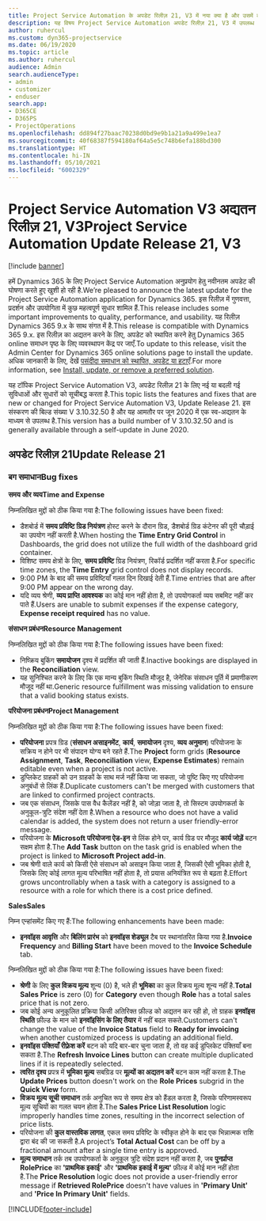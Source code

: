 ```yaml
---
title: Project Service Automation के अपडेट रिलीज़ 21, V3 में नया क्या है और उसमें क्या परिवर्तन हुआ है
description: यह विषय Project Service Automation अपडेट रिलीज़ 21, V3 में उपलब्ध सुविधाओं और सुधारों को सूचीबद्ध करता है.
author: ruhercul
ms.custom: dyn365-projectservice
ms.date: 06/19/2020
ms.topic: article
ms.author: ruhercul
audience: Admin
search.audienceType:
- admin
- customizer
- enduser
search.app:
- D365CE
- D365PS
- ProjectOperations
ms.openlocfilehash: dd894f27baac70238d0bd9e9b1a21a9a499e1ea7
ms.sourcegitcommit: 40f68387f594180af64a5e5c748b6efa188bd300
ms.translationtype: HT
ms.contentlocale: hi-IN
ms.lasthandoff: 05/10/2021
ms.locfileid: "6002329"
---
```

# <a name="project-service-automation-update-release-21-v3"></a><span data-ttu-id="b9a60-103">Project Service Automation V3 अद्यतन रिलीज़ 21, V3</span><span class="sxs-lookup"><span data-stu-id="b9a60-103">Project Service Automation Update Release 21, V3</span></span>

[!include [banner](../includes/psa-now-project-operations.md)]

<span data-ttu-id="b9a60-104">हमें Dynamics 365 के लिए Project Service Automation अनुप्रयोग हेतु नवीनतम अपडेट की घोषणा करते हुए खुशी हो रही है.</span><span class="sxs-lookup"><span data-stu-id="b9a60-104">We’re pleased to announce the latest update for the Project Service Automation application for Dynamics 365.</span></span> <span data-ttu-id="b9a60-105">इस रिलीज़ में गुणवत्ता, प्रदर्शन और उपयोगिता में कुछ महत्वपूर्ण सुधार शामिल हैं.</span><span class="sxs-lookup"><span data-stu-id="b9a60-105">This release includes some important improvements to quality, performance, and usability.</span></span> <span data-ttu-id="b9a60-106">यह रिलीज़ Dynamics 365 9.x के साथ संगत में है.</span><span class="sxs-lookup"><span data-stu-id="b9a60-106">This release is compatible with Dynamics 365 9.x.</span></span> <span data-ttu-id="b9a60-107">इस रिलीज़ का अद्यतन करने के लिए, अपडेट को स्थापित करने हेतु Dynamics 365 online समाधन पृष्ठ के लिए व्यवस्थापन केंद्र पर जाएँ.</span><span class="sxs-lookup"><span data-stu-id="b9a60-107">To update to this release, visit the Admin Center for Dynamics 365 online solutions page to install the update.</span></span> <span data-ttu-id="b9a60-108">अधिक जानकारी के लिए, देखें [पसंदीदा समाधान को स्थापित, अपडेट या हटाएँ](/power-platform/admin/install-remove-preferred-solution).</span><span class="sxs-lookup"><span data-stu-id="b9a60-108">For more information, see [Install, update, or remove a preferred solution](/power-platform/admin/install-remove-preferred-solution).</span></span>

<span data-ttu-id="b9a60-109">यह टॉपिक Project Service Automation V3, अपडेट रिलीज़ 21 के लिए नई या बदली गई सुविधाओं और सुधारों को सूचीबद्ध करता है.</span><span class="sxs-lookup"><span data-stu-id="b9a60-109">This topic lists the features and fixes that are new or changed for Project Service Automation V3, Update Release 21.</span></span> <span data-ttu-id="b9a60-110">इस संस्करण की बिल्ड संख्या V 3.10.32.50 है और यह आमतौर पर जून 2020 में एक स्व-अद्यतन के माध्यम से उपलब्ध है.</span><span class="sxs-lookup"><span data-stu-id="b9a60-110">This version has a build number of V 3.10.32.50 and is generally available through a self-update in June 2020.</span></span>

## <a name="update-release-21"></a><span data-ttu-id="b9a60-111">अपडेट रिलीज़ 21</span><span class="sxs-lookup"><span data-stu-id="b9a60-111">Update Release 21</span></span>

### <a name="bug-fixes"></a><span data-ttu-id="b9a60-112">बग समाधान</span><span class="sxs-lookup"><span data-stu-id="b9a60-112">Bug fixes</span></span>

<span data-ttu-id="b9a60-113">**समय और व्यय**</span><span class="sxs-lookup"><span data-stu-id="b9a60-113">**Time and Expense**</span></span>

<span data-ttu-id="b9a60-114">निम्नलिखित मुद्दों को ठीक किया गया है:</span><span class="sxs-lookup"><span data-stu-id="b9a60-114">The following issues have been fixed:</span></span>

- <span data-ttu-id="b9a60-115">डैशबोर्ड में **समय प्रविष्टि ग्रिड नियंत्रण** होस्ट करने के दौरान ग्रिड, डैशबोर्ड ग्रिड कंटेनर की पूरी चौड़ाई का उपयोग नहीं करती है.</span><span class="sxs-lookup"><span data-stu-id="b9a60-115">When hosting the **Time Entry Grid Control** in Dashboards, the grid does not utilize the full width of the dashboard grid container.</span></span>
- <span data-ttu-id="b9a60-116">विशिष्ट समय क्षेत्रों के लिए, **समय प्रविष्टि** ग्रिड नियंत्रण, रिकॉर्ड प्रदर्शित नहीं करता है.</span><span class="sxs-lookup"><span data-stu-id="b9a60-116">For specific time zones, the **Time Entry** grid control does not display records.</span></span>
- <span data-ttu-id="b9a60-117">9:00 PM के बाद की समय प्रविष्टियाँ गलत दिन दिखाई देती हैं.</span><span class="sxs-lookup"><span data-stu-id="b9a60-117">Time entries that are after 9:00 PM appear on the wrong day.</span></span>
- <span data-ttu-id="b9a60-118">यदि व्यय श्रेणी, **व्यय प्राप्ति आवश्यक** का कोई मान नहीं होता है, तो उपयोगकर्ता व्यय सबमिट नहीं कर पाते हैं.</span><span class="sxs-lookup"><span data-stu-id="b9a60-118">Users are unable to submit expenses if the expense category, **Expense receipt required** has no value.</span></span>

<span data-ttu-id="b9a60-119">**संसाधन प्रबंधन**</span><span class="sxs-lookup"><span data-stu-id="b9a60-119">**Resource Management**</span></span>

<span data-ttu-id="b9a60-120">निम्नलिखित मुद्दों को ठीक किया गया है:</span><span class="sxs-lookup"><span data-stu-id="b9a60-120">The following issues have been fixed:</span></span>

- <span data-ttu-id="b9a60-121">निष्क्रिय बुकिंग **समायोजन** दृश्य में प्रदर्शित की जाती हैं.</span><span class="sxs-lookup"><span data-stu-id="b9a60-121">Inactive bookings are displayed in the **Reconciliation** view.</span></span>
- <span data-ttu-id="b9a60-122">यह सुनिश्चित करने के लिए कि एक मान्य बुकिंग स्थिति मौजूद है, जेनेरिक संसाधन पूर्ति में प्रमाणीकरण मौजूद नहीं था.</span><span class="sxs-lookup"><span data-stu-id="b9a60-122">Generic resource fulfillment was missing validation to ensure that a valid booking status exists.</span></span>

<span data-ttu-id="b9a60-123">**परियोजना प्रबंधन**</span><span class="sxs-lookup"><span data-stu-id="b9a60-123">**Project Management**</span></span>

<span data-ttu-id="b9a60-124">निम्नलिखित मुद्दों को ठीक किया गया है:</span><span class="sxs-lookup"><span data-stu-id="b9a60-124">The following issues have been fixed:</span></span>

- <span data-ttu-id="b9a60-125">**परियोजना** प्रपत्र ग्रिड (**संसाधन असाइनमेंट**, **कार्य**, **समायोजन** दृश्य, **व्यय अनुमान**) परियोजना के सक्रिय न होने पर भी संपादन योग्य बने रहते हैं.</span><span class="sxs-lookup"><span data-stu-id="b9a60-125">The **Project** form grids (**Resource Assignment**, **Task**, **Reconciliation** view, **Expense Estimates**) remain editable even when a project is not active.</span></span>
- <span data-ttu-id="b9a60-126">डुप्लिकेट ग्राहकों को उन ग्राहकों के साथ मर्ज नहीं किया जा सकता, जो पुष्टि किए गए परियोजना अनुबंधों से लिंक हैं.</span><span class="sxs-lookup"><span data-stu-id="b9a60-126">Duplicate customers can't be merged with customers that are linked to confirmed project contracts.</span></span>
- <span data-ttu-id="b9a60-127">जब एक संसाधन, जिसके पास वैध कैलेंडर नहीं है, को जोड़ा जाता है, तो सिस्टम उपयोगकर्ता के अनुकूल-त्रुटि संदेश नहीं देता है.</span><span class="sxs-lookup"><span data-stu-id="b9a60-127">When a resource who does not have a valid calendar is added, the system does not return a user friendly-error message.</span></span>
- <span data-ttu-id="b9a60-128">परियोजना के **Microsoft परियोजना ऐड-इन** से लिंक होने पर, कार्य ग्रिड पर मौजूद **कार्य जोड़ें** बटन सक्षम होता है.</span><span class="sxs-lookup"><span data-stu-id="b9a60-128">The **Add Task** button on the task grid is enabled when the project is linked to **Microsoft Project add-in**.</span></span>
- <span data-ttu-id="b9a60-129">जब श्रेणी वाले कार्य को किसी ऐसे संसाधन को असाइन किया जाता है, जिसकी ऐसी भूमिका होती है, जिसके लिए कोई लागत मूल्य परिभाषित नहीं होता है, तो प्रयास अनियंत्रित रूप से बढ़ता है.</span><span class="sxs-lookup"><span data-stu-id="b9a60-129">Effort grows uncontrollably when a task with a category is assigned to a resource with a role for which there is a cost price defined.</span></span>

<span data-ttu-id="b9a60-130">**Sales**</span><span class="sxs-lookup"><span data-stu-id="b9a60-130">**Sales**</span></span>

<span data-ttu-id="b9a60-131">निम्न एन्हांसमेंट किए गए हैं:</span><span class="sxs-lookup"><span data-stu-id="b9a60-131">The following enhancements have been made:</span></span>

- <span data-ttu-id="b9a60-132">**इनवॉइस आवृत्ति** और **बिलिंग प्रारंभ** को **इनवॉइस शेड्यूल** टैब पर स्थानांतरित किया गया है.</span><span class="sxs-lookup"><span data-stu-id="b9a60-132">**Invoice Frequency** and **Billing Start** have been moved to the **Invoice Schedule** tab.</span></span>

<span data-ttu-id="b9a60-133">निम्नलिखित मुद्दों को ठीक किया गया है:</span><span class="sxs-lookup"><span data-stu-id="b9a60-133">The following issues have been fixed:</span></span>

- <span data-ttu-id="b9a60-134">**श्रेणी** के लिए **कुल विक्रय मूल्य** शून्य (0) है, भले ही **भूमिका** का कुल विक्रय मूल्य शून्य नहीं है.</span><span class="sxs-lookup"><span data-stu-id="b9a60-134">**Total Sales Price** is zero (0) for **Category** even though **Role** has a total sales price that is not zero.</span></span>
- <span data-ttu-id="b9a60-135">जब कोई अन्य अनुकूलित प्रक्रिया किसी अतिरिक्त फ़ील्ड को अद्यतन कर रही हो, तो ग्राहक **इनवॉइस स्थिति** फ़ील्ड के मान को **इनवॉइसिंग के लिए तैयार** में नहीं बदल सकते.</span><span class="sxs-lookup"><span data-stu-id="b9a60-135">Customers can't change the value of the **Invoice Status** field to **Ready for invoicing** when another customized process is updating an additional field.</span></span>
- <span data-ttu-id="b9a60-136">**इनवॉइस पंक्तियाँ रीफ़्रेश करें** बटन को यदि बार-बार चुना जाता है, तो वह कई डुप्लिकेट पंक्तियाँ बना सकता है.</span><span class="sxs-lookup"><span data-stu-id="b9a60-136">The **Refresh Invoice Lines** button can create multiple duplicated lines if it is repeatedly selected.</span></span>
- <span data-ttu-id="b9a60-137">**त्वरित दृश्य** प्रपत्र में **भूमिका मूल्य** सबग्रिड पर **मूल्यों का अद्यतन करें** बटन काम नहीं करता है.</span><span class="sxs-lookup"><span data-stu-id="b9a60-137">The **Update Prices** button doesn't work on the **Role Prices** subgrid in the **Quick View** form.</span></span>
- <span data-ttu-id="b9a60-138">**विक्रय मूल्य सूची समाधान** तर्क अनुचित रूप से समय क्षेत्र को हैंडल करता है, जिसके परिणामस्वरूप मूल्य सूचियों का गलत चयन होता है.</span><span class="sxs-lookup"><span data-stu-id="b9a60-138">The **Sales Price List Resolution** logic improperly handles time zones, resulting in the incorrect selection of price lists.</span></span>
- <span data-ttu-id="b9a60-139">परियोजना की **कुल वास्तविक लागत**, एकल समय प्रविष्टि के स्वीकृत होने के बाद एक भिन्नात्मक राशि द्वारा बंद की जा सकती है.</span><span class="sxs-lookup"><span data-stu-id="b9a60-139">A project’s **Total Actual Cost** can be off by a fractional amount after a single time entry is approved.</span></span>
- <span data-ttu-id="b9a60-140">**मूल्य समाधान** तर्क तब उपयोगकर्ता के अनुकूल त्रुटि संदेश प्रदान नहीं करता है, जब **पुनर्प्राप्त RolePrice** का **'प्राथमिक इकाई'** और **'प्राथमिक इकाई में मूल्य'** फ़ील्ड में कोई मान नहीं होता है.</span><span class="sxs-lookup"><span data-stu-id="b9a60-140">The **Price Resolution** logic does not provide a user-friendly error message if **Retrieved RolePrice** doesn't have values in **'Primary Unit'** and **'Price In Primary Unit'** fields.</span></span>


[!INCLUDE[footer-include](../includes/footer-banner.md)]